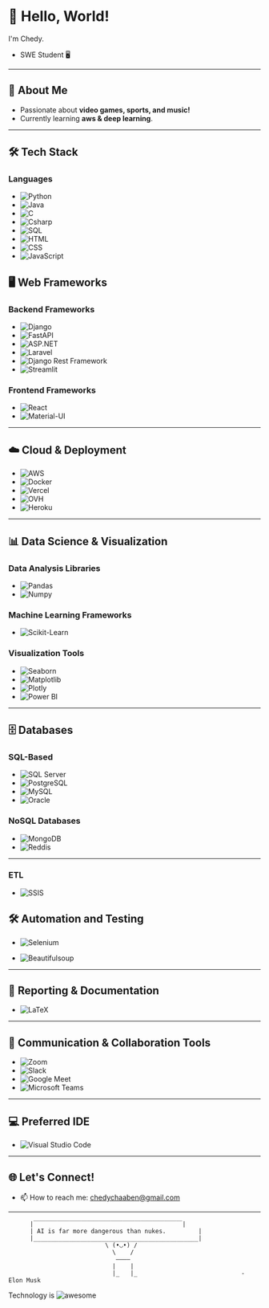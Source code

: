 # 👋 Hello, World! 

I'm Chedy.

- SWE Student 🖥️
---

## 🌟 About Me

- Passionate about **video games, sports, and music!**
- Currently learning **aws & deep learning**.

---

## 🛠️ Tech Stack


###  Languages
- ![Python](https://img.shields.io/badge/Python-0A1468?style=for-the-badge&logo=python&logoColor=white)
- ![Java](https://img.shields.io/badge/Java-D36601?style=for-the-badge&logo=java&logoColor=white)
- ![C](https://img.shields.io/badge/C-6295CB?style=for-the-badge&logo=c&logoColor=white)
- ![Csharp](https://img.shields.io/badge/csharp-95478E?style=for-the-badge&logo=c&logoColor=white)
- ![SQL](https://img.shields.io/badge/SQL-B2CD30?style=for-the-badge&logo=sql&logoColor=white)
- ![HTML](https://img.shields.io/badge/HTML-E34F26?style=for-the-badge&logo=html5&logoColor=white)
- ![CSS](https://img.shields.io/badge/CSS-1572B6?style=for-the-badge&logo=css3&logoColor=white)
- ![JavaScript](https://img.shields.io/badge/JavaScript-F7DF1E?style=for-the-badge&logo=javascript&logoColor=black)

## 🖥️ Web Frameworks

### Backend Frameworks
- ![Django](https://img.shields.io/badge/Django-092D1F?style=for-the-badge&logo=Django&logoColor=white)
- ![FastAPI](https://img.shields.io/badge/FastAPI-059286?style=for-the-badge&logo=fastapi&logoColor=white)
- ![ASP.NET](https://img.shields.io/badge/ASP.NET-3D93E5?style=for-the-badge&logo=.net&logoColor=white)
- ![Laravel](https://img.shields.io/badge/Laravel-E83527?style=for-the-badge&logo=laravel&logoColor=white)
- ![Django Rest Framework](https://img.shields.io/badge/Django_REST_Framework-155063?style=for-the-badge&logo=django&logoColor=white)
- ![Streamlit](https://img.shields.io/badge/Streamlit-FF4B4B?style=for-the-badge&logo=streamlit&logoColor=white)

### Frontend Frameworks
- ![React](https://img.shields.io/badge/React-48CEF7?style=for-the-badge&logo=react&logoColor=white)
- ![Material-UI](https://img.shields.io/badge/Material--UI-0073E6?style=for-the-badge)

---

## ☁️ Cloud & Deployment
- ![AWS](https://img.shields.io/badge/AWS-141F2E?style=for-the-badge&logo=amazonwebservices&logoColor=white)
- ![Docker](https://img.shields.io/badge/Docker-008CDB?style=for-the-badge&logo=docker&logoColor=white)
- ![Vercel](https://img.shields.io/badge/Vercel-000000?style=for-the-badge&logo=vercel&logoColor=white)
- ![OVH](https://img.shields.io/badge/Ovh-25446C?style=for-the-badge&logo=ovh&logoColor=white)
- ![Heroku](https://img.shields.io/badge/Heroku-410093?style=for-the-badge&logo=heroku&logoColor=white)

---

## 📊 Data Science & Visualization

### Data Analysis Libraries
- ![Pandas](https://img.shields.io/badge/Pandas-120751?style=for-the-badge&logo=pandas&logoColor=white)
- ![Numpy](https://img.shields.io/badge/NumPy-4B73C9?style=for-the-badge&logo=numpy&logoColor=white)

### Machine Learning Frameworks
- ![Scikit-Learn](https://img.shields.io/badge/Scikit--Learn-F09437?style=for-the-badge&logo=scikitlearn&logoColor=white)

### Visualization Tools
- ![Seaborn](https://img.shields.io/badge/Seaborn-59799D?style=for-the-badge&logo=Seaborn&logoColor=white)
- ![Matplotlib](https://img.shields.io/badge/Matplotlib-105278?style=for-the-badge&logo=matplotlib&logoColor=white)
- ![Plotly](https://img.shields.io/badge/Plotly-272C31?style=for-the-badge&logo=plotly&logoColor=white)
- ![Power BI](https://img.shields.io/badge/powerbi-E6B12E?style=for-the-badge&logo=powerbi&logoColor=white)

---

## 🗄️ Databases
### SQL-Based
- ![SQL Server](https://img.shields.io/badge/SQL_Server-DBDBBF?style=for-the-badge&logo=microsoft&logoColor=white)
- ![PostgreSQL](https://img.shields.io/badge/PostgreSQL-31648C?style=for-the-badge&logo=postgresql&logoColor=white)
- ![MySQL](https://img.shields.io/badge/MySQL-12608F?style=for-the-badge&logo=mysql&logoColor=white)
- ![Oracle](https://img.shields.io/badge/Oracle-C14432?style=for-the-badge&logo=oracle&logoColor=white)

### NoSQL Databases
- ![MongoDB](https://img.shields.io/badge/MongoDB-006548?style=for-the-badge&logo=mongodb&logoColor=white)
- ![Reddis](https://img.shields.io/badge/Reddis-9F1D10?style=for-the-badge&logo=reddis&logoColor=white)

---

### ETL
- ![SSIS](https://img.shields.io/badge/SSIS-EDEAE2?style=for-the-badge&logo=ssis&logoColor=white)


## 🛠️ Automation and Testing
- ![Selenium](https://img.shields.io/badge/Selenium-41AA29?style=for-the-badge&logo=selenium&logoColor=white)

- ![Beautifulsoup](https://img.shields.io/badge/Beautifulsoup-000000?style=for-the-badge&logo=Beautifulsoup&logoColor=white)

---

## 📑 Reporting & Documentation
- ![LaTeX](https://img.shields.io/badge/LaTeX-138A07?style=for-the-badge&logo=latex&logoColor=white)

---

## 💬 Communication & Collaboration Tools
- ![Zoom](https://img.shields.io/badge/Zoom-0096F7?style=for-the-badge&logo=zoom&logoColor=white)
- ![Slack](https://img.shields.io/badge/Slack-481449?style=for-the-badge&logo=slack&logoColor=white)
- ![Google Meet](https://img.shields.io/badge/Google_Meet-F2BB2C?style=for-the-badge&logo=gmeet&logoColor=white)
- ![Microsoft Teams](https://img.shields.io/badge/Microsoft_Teams-777EE3?style=for-the-badge&logo=microsoft&logoColor=white)

---

## 💻 Preferred IDE
- ![Visual Studio Code](https://img.shields.io/badge/Visual%20Studio%20Code-0078d7.svg?style=for-the-badge&logo=visual-studio-code&logoColor=white)

---

## 🌐 Let's Connect! 
- 📫 How to reach me: chedychaaben@gmail.com
---


```
      |￣￣￣￣￣￣￣￣￣￣￣￣￣￣￣￣￣￣￣￣￣￣￣￣￣|
      | AI is far more dangerous than nukes.         |
      |______________________________________________|
                           \ (•◡•) / 
                             \    / 
                              ————
                             |    |
                             |_   |_                             - Elon Musk
``` 
Technology is ![awesome](https://awesome.re/badge.svg)
